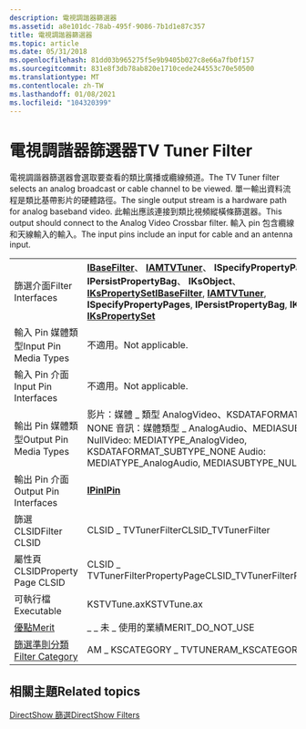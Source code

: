 ```yaml
---
description: 電視調諧器篩選器
ms.assetid: a8e101dc-78ab-495f-9086-7b1d1e87c357
title: 電視調諧器篩選器
ms.topic: article
ms.date: 05/31/2018
ms.openlocfilehash: 81dd03b965275f5e9b9405b027c8e66a7fb0f157
ms.sourcegitcommit: 831e8f3db78ab820e1710cede244553c70e50500
ms.translationtype: MT
ms.contentlocale: zh-TW
ms.lasthandoff: 01/08/2021
ms.locfileid: "104320399"
---
```

# <a name="tv-tuner-filter"></a><span data-ttu-id="1354d-103">電視調諧器篩選器</span><span class="sxs-lookup"><span data-stu-id="1354d-103">TV Tuner Filter</span></span>

<span data-ttu-id="1354d-104">電視調諧器篩選器會選取要查看的類比廣播或纜線頻道。</span><span class="sxs-lookup"><span data-stu-id="1354d-104">The TV Tuner filter selects an analog broadcast or cable channel to be viewed.</span></span> <span data-ttu-id="1354d-105">單一輸出資料流程是類比基帶影片的硬體路徑。</span><span class="sxs-lookup"><span data-stu-id="1354d-105">The single output stream is a hardware path for analog baseband video.</span></span> <span data-ttu-id="1354d-106">此輸出應該連接到類比視頻縱橫條篩選器。</span><span class="sxs-lookup"><span data-stu-id="1354d-106">This output should connect to the Analog Video Crossbar filter.</span></span> <span data-ttu-id="1354d-107">輸入 pin 包含纜線和天線輸入的輸入。</span><span class="sxs-lookup"><span data-stu-id="1354d-107">The input pins include an input for cable and an antenna input.</span></span>



|                                          |                                                                                                                                                                                   |
|------------------------------------------|-----------------------------------------------------------------------------------------------------------------------------------------------------------------------------------|
| <span data-ttu-id="1354d-108">篩選介面</span><span class="sxs-lookup"><span data-stu-id="1354d-108">Filter Interfaces</span></span>                        | <span data-ttu-id="1354d-109">[**IBaseFilter**](/windows/desktop/api/Strmif/nn-strmif-ibasefilter)、 [**IAMTVTuner**](/windows/desktop/api/Strmif/nn-strmif-iamtvtuner)、 **ISpecifyPropertyPages**、 **IPersistPropertyBag**、 **IKsObject**、 [**IKsPropertySet**](ikspropertyset.md)</span><span class="sxs-lookup"><span data-stu-id="1354d-109">[**IBaseFilter**](/windows/desktop/api/Strmif/nn-strmif-ibasefilter), [**IAMTVTuner**](/windows/desktop/api/Strmif/nn-strmif-iamtvtuner), **ISpecifyPropertyPages**, **IPersistPropertyBag**, **IKsObject**, [**IKsPropertySet**](ikspropertyset.md)</span></span> |
| <span data-ttu-id="1354d-110">輸入 Pin 媒體類型</span><span class="sxs-lookup"><span data-stu-id="1354d-110">Input Pin Media Types</span></span>                    | <span data-ttu-id="1354d-111">不適用。</span><span class="sxs-lookup"><span data-stu-id="1354d-111">Not applicable.</span></span>                                                                                                                                                                   |
| <span data-ttu-id="1354d-112">輸入 Pin 介面</span><span class="sxs-lookup"><span data-stu-id="1354d-112">Input Pin Interfaces</span></span>                     | <span data-ttu-id="1354d-113">不適用。</span><span class="sxs-lookup"><span data-stu-id="1354d-113">Not applicable.</span></span>                                                                                                                                                                   |
| <span data-ttu-id="1354d-114">輸出 Pin 媒體類型</span><span class="sxs-lookup"><span data-stu-id="1354d-114">Output Pin Media Types</span></span>                   | <span data-ttu-id="1354d-115">影片：媒體 \_ 類型 AnalogVideo、KSDATAFORMAT \_ 子類型 \_ NONE 音訊：媒體類型 \_ AnalogAudio、MEDIASUBTYPE \_ Null</span><span class="sxs-lookup"><span data-stu-id="1354d-115">Video: MEDIATYPE\_AnalogVideo, KSDATAFORMAT\_SUBTYPE\_NONE Audio: MEDIATYPE\_AnalogAudio, MEDIASUBTYPE\_NULL</span></span>                                                                      |
| <span data-ttu-id="1354d-116">輸出 Pin 介面</span><span class="sxs-lookup"><span data-stu-id="1354d-116">Output Pin Interfaces</span></span>                    | [<span data-ttu-id="1354d-117">**IPin**</span><span class="sxs-lookup"><span data-stu-id="1354d-117">**IPin**</span></span>](/windows/desktop/api/Strmif/nn-strmif-ipin)                                                                                                                                                              |
| <span data-ttu-id="1354d-118">篩選 CLSID</span><span class="sxs-lookup"><span data-stu-id="1354d-118">Filter CLSID</span></span>                             | <span data-ttu-id="1354d-119">CLSID \_ TVTunerFilter</span><span class="sxs-lookup"><span data-stu-id="1354d-119">CLSID\_TVTunerFilter</span></span>                                                                                                                                                              |
| <span data-ttu-id="1354d-120">屬性頁 CLSID</span><span class="sxs-lookup"><span data-stu-id="1354d-120">Property Page CLSID</span></span>                      | <span data-ttu-id="1354d-121">CLSID \_ TVTunerFilterPropertyPage</span><span class="sxs-lookup"><span data-stu-id="1354d-121">CLSID\_TVTunerFilterPropertyPage</span></span>                                                                                                                                                  |
| <span data-ttu-id="1354d-122">可執行檔</span><span class="sxs-lookup"><span data-stu-id="1354d-122">Executable</span></span>                               | <span data-ttu-id="1354d-123">KSTVTune.ax</span><span class="sxs-lookup"><span data-stu-id="1354d-123">KSTVTune.ax</span></span>                                                                                                                                                                       |
| [<span data-ttu-id="1354d-124">優點</span><span class="sxs-lookup"><span data-stu-id="1354d-124">Merit</span></span>](merit.md)                       | <span data-ttu-id="1354d-125">\_ \_ 未 \_ 使用的業績</span><span class="sxs-lookup"><span data-stu-id="1354d-125">MERIT\_DO\_NOT\_USE</span></span>                                                                                                                                                               |
| [<span data-ttu-id="1354d-126">篩選準則分類</span><span class="sxs-lookup"><span data-stu-id="1354d-126">Filter Category</span></span>](filter-categories.md) | <span data-ttu-id="1354d-127">AM \_ KSCATEGORY \_ TVTUNER</span><span class="sxs-lookup"><span data-stu-id="1354d-127">AM\_KSCATEGORY\_TVTUNER</span></span>                                                                                                                                                           |



 

## <a name="related-topics"></a><span data-ttu-id="1354d-128">相關主題</span><span class="sxs-lookup"><span data-stu-id="1354d-128">Related topics</span></span>

<dl> <dt>

[<span data-ttu-id="1354d-129">DirectShow 篩選</span><span class="sxs-lookup"><span data-stu-id="1354d-129">DirectShow Filters</span></span>](directshow-filters.md)
</dt> </dl>

 

 



